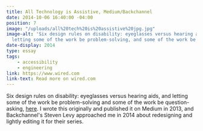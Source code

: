 ```yaml
---
title: All Technology is Assistive, Medium/Backchannel
date: 2014-10-06 16:40:00 -04:00
position: 7
image: "/uploads/all%20tech%20is%20assistive%20jpg.jpg"
image-alt: 'Six design rules on disability: eyeglasses versus hearing aids, and
  letting some of the work be problem-solving, and some of the work be question-asking.'
date-display: 2014
type: essay
tags: 
    - accessibility
    - engineering
link: https://www.wired.com
link-text: Read more on wired.com
---
```


Six design rules on disability: eyeglasses versus hearing aids, and letting some of the work be problem-solving and some of the work be question-asking, [here](https://backchannel.com/all-technology-is-assistive-ac9f7183c8cd). I wrote this originally and published it on Medium in 2013, and Backchannel's Steven Levy approached me in 2014 about redesigning and lightly editing it for their series. 
